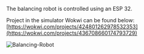 The balancing robot is controlled using an ESP 32.

Project in the simulator Wokwi can be found below:
[https://wokwi.com/projects/424801262978532353](https://wokwi.com/projects/436708660174793729)

![Balancing-Robot]((https://github.com/user-attachments/assets/4631f404-ba58-482b-a1a6-3cce1e6a8b2a))

